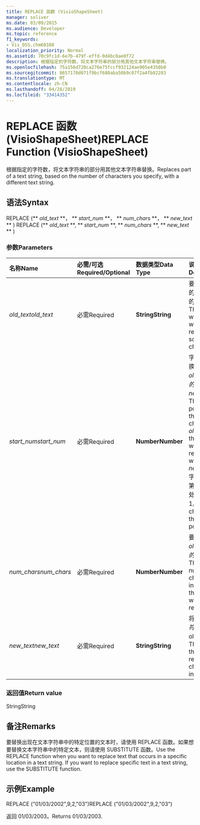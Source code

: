 ```yaml
---
title: REPLACE 函数 (VisioShapeSheet)
manager: soliver
ms.date: 03/09/2015
ms.audience: Developer
ms.topic: reference
f1_keywords:
- Vis_DSS.chm60108
localization_priority: Normal
ms.assetid: 70c9fc1d-6e7b-479f-effd-0d4bc8ae0f72
description: 根据指定的字符数，将文本字符串的部分用其他文本字符串替换。
ms.openlocfilehash: 75a156d720ca276e75fccf932124ae905e4350b0
ms.sourcegitcommit: 8657170d071f9bcf680aba50b9c07f2a4fb82283
ms.translationtype: MT
ms.contentlocale: zh-CN
ms.lasthandoff: 04/28/2019
ms.locfileid: "33414352"
---
```

# <a name="replace-function-visioshapesheet"></a><span data-ttu-id="c273d-103">REPLACE 函数 (VisioShapeSheet)</span><span class="sxs-lookup"><span data-stu-id="c273d-103">REPLACE Function (VisioShapeSheet)</span></span>

<span data-ttu-id="c273d-104">根据指定的字符数，将文本字符串的部分用其他文本字符串替换。</span><span class="sxs-lookup"><span data-stu-id="c273d-104">Replaces part of a text string, based on the number of characters you specify, with a different text string.</span></span>
  
## <a name="syntax"></a><span data-ttu-id="c273d-105">语法</span><span class="sxs-lookup"><span data-stu-id="c273d-105">Syntax</span></span>

<span data-ttu-id="c273d-106">REPLACE (\*\* *old_text* \*\*， \*\* *start_num* \*\*， \*\* *num_chars* \*\*， \*\* *new_text* \*\* ) </span><span class="sxs-lookup"><span data-stu-id="c273d-106">REPLACE (\*\* *old_text* \*\*, \*\* *start_num* \*\*, \*\* *num_chars* \*\*, \*\* *new_text* \*\* )</span></span> 
  
### <a name="parameters"></a><span data-ttu-id="c273d-107">参数</span><span class="sxs-lookup"><span data-stu-id="c273d-107">Parameters</span></span>

|<span data-ttu-id="c273d-108">**名称**</span><span class="sxs-lookup"><span data-stu-id="c273d-108">**Name**</span></span>|<span data-ttu-id="c273d-109">**必需/可选**</span><span class="sxs-lookup"><span data-stu-id="c273d-109">**Required/Optional**</span></span>|<span data-ttu-id="c273d-110">**数据类型**</span><span class="sxs-lookup"><span data-stu-id="c273d-110">**Data Type**</span></span>|<span data-ttu-id="c273d-111">**说明**</span><span class="sxs-lookup"><span data-stu-id="c273d-111">**Description**</span></span>|
|:-----|:-----|:-----|:-----|
| <span data-ttu-id="c273d-112">_old_text_</span><span class="sxs-lookup"><span data-stu-id="c273d-112">_old_text_</span></span> <br/> |<span data-ttu-id="c273d-113">必需</span><span class="sxs-lookup"><span data-stu-id="c273d-113">Required</span></span>  <br/> |<span data-ttu-id="c273d-114">**String**</span><span class="sxs-lookup"><span data-stu-id="c273d-114">**String**</span></span> <br/> |<span data-ttu-id="c273d-115">要替换其中的一些字符的文本。</span><span class="sxs-lookup"><span data-stu-id="c273d-115">The text in which you want to replace some characters.</span></span>  <br/> |
| <span data-ttu-id="c273d-116">_start_num_</span><span class="sxs-lookup"><span data-stu-id="c273d-116">_start_num_</span></span> <br/> |<span data-ttu-id="c273d-117">必需</span><span class="sxs-lookup"><span data-stu-id="c273d-117">Required</span></span>  <br/> |<span data-ttu-id="c273d-118">**Number**</span><span class="sxs-lookup"><span data-stu-id="c273d-118">**Number**</span></span> <br/> |<span data-ttu-id="c273d-119">字符在要替换为 _old_text_ 中 _的位置new_text。_</span><span class="sxs-lookup"><span data-stu-id="c273d-119">The position of the character in  _old_text_ that you want to replace with  _new_text_.</span></span> <span data-ttu-id="c273d-120">字符串中的第一个字符处于位置 1。</span><span class="sxs-lookup"><span data-stu-id="c273d-120">The first character in the string is position 1.</span></span>  <br/> |
| <span data-ttu-id="c273d-121">_num_chars_</span><span class="sxs-lookup"><span data-stu-id="c273d-121">_num_chars_</span></span> <br/> |<span data-ttu-id="c273d-122">必需</span><span class="sxs-lookup"><span data-stu-id="c273d-122">Required</span></span>  <br/> |<span data-ttu-id="c273d-123">**Number**</span><span class="sxs-lookup"><span data-stu-id="c273d-123">**Number**</span></span> <br/> |<span data-ttu-id="c273d-124">要  _替换old_text中的_ 字符数</span><span class="sxs-lookup"><span data-stu-id="c273d-124">The number of characters in  _old_text_ that you want to replace</span></span>  <br/> |
| <span data-ttu-id="c273d-125">_new_text_</span><span class="sxs-lookup"><span data-stu-id="c273d-125">_new_text_</span></span> <br/> |<span data-ttu-id="c273d-126">必需</span><span class="sxs-lookup"><span data-stu-id="c273d-126">Required</span></span>  <br/> |<span data-ttu-id="c273d-127">**String**</span><span class="sxs-lookup"><span data-stu-id="c273d-127">**String**</span></span> <br/> |<span data-ttu-id="c273d-128">将替换中  _字符的文本_ old_text。</span><span class="sxs-lookup"><span data-stu-id="c273d-128">The text that will replace characters in  _old_text_.</span></span>  <br/> |
   
### <a name="return-value"></a><span data-ttu-id="c273d-129">返回值</span><span class="sxs-lookup"><span data-stu-id="c273d-129">Return value</span></span>

<span data-ttu-id="c273d-130">String</span><span class="sxs-lookup"><span data-stu-id="c273d-130">String</span></span>
  
## <a name="remarks"></a><span data-ttu-id="c273d-131">备注</span><span class="sxs-lookup"><span data-stu-id="c273d-131">Remarks</span></span>

<span data-ttu-id="c273d-p102">要替换出现在文本字符串中的特定位置的文本时，请使用 REPLACE 函数。如果想要替换文本字符串中的特定文本，则请使用 SUBSTITUTE 函数。</span><span class="sxs-lookup"><span data-stu-id="c273d-p102">Use the REPLACE function when you want to replace text that occurs in a specific location in a text string. If you want to replace specific text in a text string, use the SUBSTITUTE function.</span></span>
  
## <a name="example"></a><span data-ttu-id="c273d-134">示例</span><span class="sxs-lookup"><span data-stu-id="c273d-134">Example</span></span>

<span data-ttu-id="c273d-135">REPLACE ("01/03/2002",9,2,"03")</span><span class="sxs-lookup"><span data-stu-id="c273d-135">REPLACE ("01/03/2002",9,2,"03")</span></span> 
  
<span data-ttu-id="c273d-136">返回 01/03/2003。</span><span class="sxs-lookup"><span data-stu-id="c273d-136">Returns 01/03/2003.</span></span> 
  

